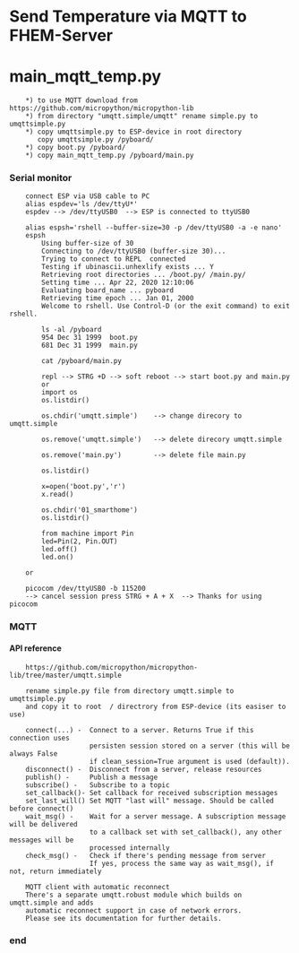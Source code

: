 # Send Temperature via MQTT to FHEM-Server
# main_mqtt_temp.py
        *) to use MQTT download from https://github.com/micropython/micropython-lib
        *) from directory "umqtt.simple/umqtt" rename simple.py to umqttsimple.py
        *) copy umqttsimple.py to ESP-device in root directory
           copy umqttsimple.py /pyboard/
        *) copy boot.py /pyboard/
        *) copy main_mqtt_temp.py /pyboard/main.py

### Serial monitor
        connect ESP via USB cable to PC       
        alias espdev='ls /dev/ttyU*'
        espdev --> /dev/ttyUSB0  --> ESP is connected to ttyUSB0

        alias espsh='rshell --buffer-size=30 -p /dev/ttyUSB0 -a -e nano'
        espsh
            Using buffer-size of 30
            Connecting to /dev/ttyUSB0 (buffer-size 30)...
            Trying to connect to REPL  connected
            Testing if ubinascii.unhexlify exists ... Y
            Retrieving root directories ... /boot.py/ /main.py/
            Setting time ... Apr 22, 2020 12:10:06
            Evaluating board_name ... pyboard
            Retrieving time epoch ... Jan 01, 2000
            Welcome to rshell. Use Control-D (or the exit command) to exit rshell.
            
            ls -al /pyboard
            954 Dec 31 1999  boot.py
            681 Dec 31 1999  main.py

            cat /pyboard/main.py
            
            repl --> STRG +D --> soft reboot --> start boot.py and main.py
            or
            import os
            os.listdir()

            os.chdir('umqtt.simple')    --> change direcory to umqtt.simple 

            os.remove('umqtt.simple')   --> delete direcory umqtt.simple

            os.remove('main.py')        --> delete file main.py
            
            os.listdir()
            
            x=open('boot.py','r')
            x.read()
           
            os.chdir('01_smarthome')
            os.listdir()

            from machine import Pin
            led=Pin(2, Pin.OUT)
            led.off()
            led.on()

        or
           
        picocom /dev/ttyUSB0 -b 115200
        --> cancel session press STRG + A + X  --> Thanks for using picocom


### MQTT
#### API reference
        https://github.com/micropython/micropython-lib/tree/master/umqtt.simple
        
        rename simple.py file from directory umqtt.simple to umqttsimple.py
        and copy it to root  / directrory from ESP-device (its easiser to use)
        
        connect(...) -  Connect to a server. Returns True if this connection uses
                        persisten session stored on a server (this will be always False
                        if clean_session=True argument is used (default)).
        disconnect() -  Disconnect from a server, release resources
        publish() -     Publish a message
        subscribe() -   Subscribe to a topic
        set_callback()- Set callback for received subscription messages
        set_last_will() Set MQTT "last will" message. Should be called before connect()
        wait_msg() -    Wait for a server message. A subscription message will be delivered
                        to a callback set with set_callback(), any other messages will be
                        processed internally
        check_msg() -   Check if there's pending message from server
                        If yes, process the same way as wait_msg(), if not, return immediately
                        
        MQTT client with automatic reconnect
        There's a separate umqtt.robust module which builds on umqtt.simple and adds
        automatic reconnect support in case of network errors.
        Please see its documentation for further details.
### end